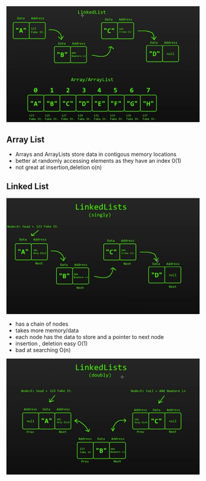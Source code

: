 ![alt text](image.png)
## Array List
- Arrays and ArrayLists store data in contigous memory locations
- better at randomly accessing elements as they have an index 0(1)
- not great at insertion,deletion o(n) 


## Linked List
![alt text](image-1.png)
- has a chain of nodes
- takes more memory/data
- each node has the data to store and a pointer to next node
- insertion , deletion easy O(1)
- bad at searching O(n)

![alt text](image-2.png)
